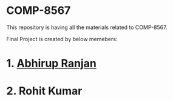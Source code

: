 # COMP-8567
This repository is having all the materials related to COMP-8567.

Final Project is created by below memebers:
# 1. [Abhirup Ranjan](https://github.com/abhirupcse/)
# 2. Rohit Kumar
